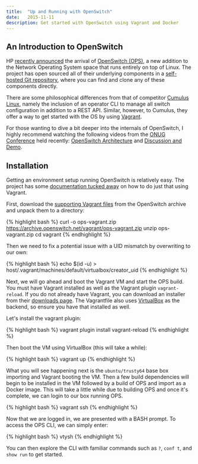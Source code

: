 ```yaml
---
title:  "Up and Running with OpenSwitch"
date:   2015-11-11
description: Get started with OpenSwitch using Vagrant and Docker
---
```


## An Introduction to OpenSwitch

HP [recently announced](http://www8.hp.com/us/en/hp-news/press-release.html?wireId=1989827) the arrival of [OpenSwitch (OPS)](http://openswitch.net/), a new addition to the Network Operating System space that runs entirely on top of Linux. The project has open sourced all of their underlying components in a [self-hosted Git repository](http://git.openswitch.net/cgit/), where you can find and clone any of these components directly.

There are some philosophical differences from that of competitor [Cumulus Linux](https://cumulusnetworks.com), namely the inclusion of an operator CLI to manage all switch configuration in addition to a REST API. Similar, however, to Cumulus, they offer a way to get started with the OS by using [Vagrant](https://www.vagrantup.com).

For those wanting to dive a bit deeper into the internals of OpenSwitch, I highly recommend watching the following videos from the [ONUG Conference](http://opennetworkingusergroup.com) held recently: [OpenSwitch Architecture](https://vimeo.com/144749345) and [Discussion and Demo](https://vimeo.com/144750531).

## Installation

Getting an environment setup running OpenSwitch is relatively easy. The project has some [documentation tucked away](http://git.openswitch.net/cgit/openswitch/ops-docs/tree/quick-start.md) on how to do just that using Vagrant.

First, download the [supporting Vagrant files](https://archive.openswitch.net/vagrant/ops-vagrant.zip) from the OpenSwitch archive and unpack them to a directory:

{% highlight bash %}
curl -o ops-vagrant.zip https://archive.openswitch.net/vagrant/ops-vagrant.zip
unzip ops-vagrant.zip
cd vagrant
{% endhighlight %}

Then we need to fix a potential issue with a UID mismatch by overwriting to our own:

{% highlight bash %}
echo $(id -u) > host/.vagrant/machines/default/virtualbox/creator_uid
{% endhighlight %}

Next, we will go ahead and boot the Vagrant VM and start the OPS build. You must have Vagrant installed as well as the Vagrant plugin `vagrant-reload`. If you do not already have Vagrant, you can download an installer from their [downloads page](https://www.vagrantup.com/downloads.html). The Vagrantfile also uses [VirtualBox](https://www.virtualbox.org/) as the backend, so ensure you have that installed as well.

Let's install the vagrant plugin:

{% highlight bash %}
vagrant plugin install vagrant-reload
{% endhighlight %}

Then boot the VM using VirtualBox (this will take a while):

{% highlight bash %}
vagrant up
{% endhighlight %}

What you will see happening next is the `ubuntu/trusty64` base box importing and Vagrant booting the VM. Then a few build dependencies will begin to be installed in the VM followed by a build of OPS and import as a Docker image. This will take a little while due to building OPS and once it's complete, we can login to our box running OPS.

{% highlight bash %}
vagrant ssh
{% endhighlight %}

Now that we are logged in, we are presented with a BASH prompt. To access the OPS CLI, we can simply enter:

{% highlight bash %}
vtysh
{% endhighlight %}

You can then explore the CLI with familiar commands such as `?`, `conf t`, and `show run` to get started.
